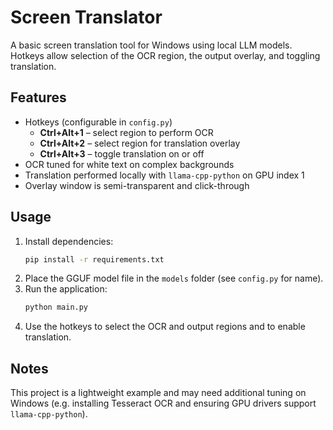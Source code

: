 # Screen Translator

A basic screen translation tool for Windows using local LLM models. Hotkeys allow
selection of the OCR region, the output overlay, and toggling translation.

## Features

- Hotkeys (configurable in `config.py`)
  - **Ctrl+Alt+1** – select region to perform OCR
  - **Ctrl+Alt+2** – select region for translation overlay
  - **Ctrl+Alt+3** – toggle translation on or off
- OCR tuned for white text on complex backgrounds
- Translation performed locally with `llama-cpp-python` on GPU index 1
- Overlay window is semi-transparent and click-through

## Usage

1. Install dependencies:
   ```bash
   pip install -r requirements.txt
   ```
2. Place the GGUF model file in the `models` folder (see `config.py` for name).
3. Run the application:
   ```bash
   python main.py
   ```
4. Use the hotkeys to select the OCR and output regions and to enable
   translation.

## Notes

This project is a lightweight example and may need additional tuning on Windows
(e.g. installing Tesseract OCR and ensuring GPU drivers support `llama-cpp-python`).
